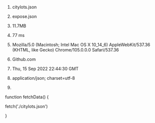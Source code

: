 1. citylots.json
   
2. expose.json
   
3. 11.7MB
   
4. 77 ms
   
5. Mozilla/5.0 (Macintosh; Intel Mac OS X 10_14_6) AppleWebKit/537.36 (KHTML, like Gecko) Chrome/105.0.0.0 Safari/537.36
   
6. Github.com
   
7. Thu, 15 Sep 2022 22:44:30 GMT
   
8. application/json; charset=utf-8
   
9.  
function fetchData() {

  fetch('./citylots.json')
  
}
